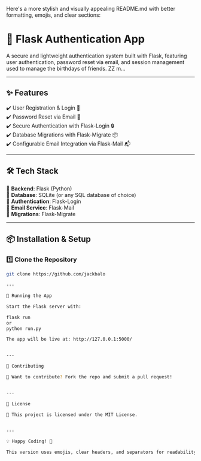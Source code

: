 Here's a more stylish and visually appealing README.md with better formatting, emojis, and clear sections:

# 🚀 Flask Authentication App  

A secure and lightweight authentication system built with Flask, featuring user authentication, password reset via email, and session management used to manage the birthdays of friends. ZZ m...

---

## ✨ Features  
✔️ User Registration & Login 🔑  
✔️ Password Reset via Email 📧  
✔️ Secure Authentication with Flask-Login 🔒  
✔️ Database Migrations with Flask-Migrate 📦  
✔️ Configurable Email Integration via Flask-Mail 📬  

---

## 🛠️ Tech Stack  
🔹 **Backend**: Flask (Python)  
🔹 **Database**: SQLite (or any SQL database of choice)  
🔹 **Authentication**: Flask-Login  
🔹 **Email Service**: Flask-Mail  
🔹 **Migrations**: Flask-Migrate  

---

## 📦 Installation & Setup  

### 1️⃣ Clone the Repository  
```sh
git clone https://github.com/jackbalo

---

🚀 Running the App

Start the Flask server with:

flask run
or
python run.py

The app will be live at: http://127.0.0.1:5000/


---

🤝 Contributing

🎯 Want to contribute? Fork the repo and submit a pull request!


---

📜 License

📝 This project is licensed under the MIT License.


---

💡 Happy Coding! 🎉

This version uses emojis, clear headers, and separators for readability and style. Let me know if you want any further refinements!

